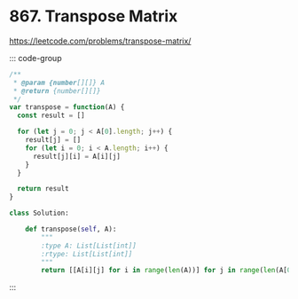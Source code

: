 # 867. Transpose Matrix

https://leetcode.com/problems/transpose-matrix/

::: code-group

```js [JavaScript]
/**
 * @param {number[][]} A
 * @return {number[][]}
 */
var transpose = function(A) {
  const result = []

  for (let j = 0; j < A[0].length; j++) {
    result[j] = []
    for (let i = 0; i < A.length; i++) {
      result[j][i] = A[i][j]
    }
  }

  return result
}
```

```py [Python]
class Solution:

    def transpose(self, A):
        """
        :type A: List[List[int]]
        :rtype: List[List[int]]
        """
        return [[A[i][j] for i in range(len(A))] for j in range(len(A[0]))]
```

:::
